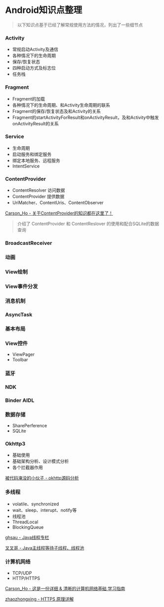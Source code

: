 # Android知识点整理

> 以下知识点基于已经了解常规使用方法的情况，列出了一些细节点

### Activity

- 常规启动Activity及通信
- 各种情况下的生命周期
- 保存/恢复状态
- 四种启动方式及标志位
- 任务栈

### Fragment

- Fragment的加载
- 各种情况下的生命周期、和Activity生命周期的联系
- Fragment的保存/恢复状态及和Activity的关系
- Fragment的startActivityForResult和onActivityResult，及和Activity中触发onActivityResult的关系

### Service

- 生命周期
- 启动服务和绑定服务
- 绑定本地服务、远程服务
- IntentService

### ContentProvider

- ContentResolver 访问数据
- ContentProvider 提供数据
- UriMatcher、ContentUris、ContentObserver

[Carson_Ho - 关于ContentProvider的知识都在这里了！](https://www.jianshu.com/p/ea8bc4aaf057)

> 介绍了 ContentProvider 和 ContentReslover 的使用和配合SQLite的数据查询

### BroadcastReceiver

### 动画

### View绘制

### View事件分发

### 消息机制

### AsyncTask

### 基本布局

### View控件

- ViewPager
- Toolbar

### 蓝牙

### NDK

### Binder AIDL

### 数据存储

- SharePerference
- SQLite

### Okhttp3

- 基础使用
- 基础架构分析、设计模式分析
- 各个拦截器作用

[被代码淹没的小伙子 - okhttp源码分析](https://www.jianshu.com/p/37e26f4ea57b)

### 多线程

- volatile、synchronized
- wait、sleep、interupt、notify等
- 线程池
- ThreadLocal
- BlockingQueue

[ghsau - Java线程专栏](http://blog.csdn.net/column/details/java-thread.html)

[叉叉哥 - Java主线程等待子线程、线程池](http://blog.csdn.net/xiao__gui/article/details/9213413)

### 计算机网络

- TCP/UDP
- HTTP/HTTPS

[Carson_Ho - 这是一份详细 & 清晰的计算机网络基础 学习指南](https://www.jianshu.com/p/45d27f3e1196)

[zhaozhongxing - HTTPS 原理详解](https://blog.upyun.com/?p=1347)
